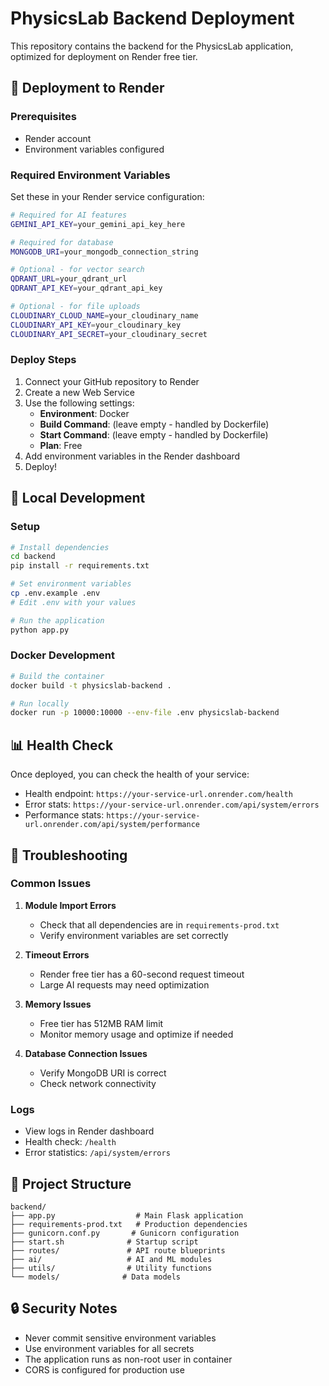 # PhysicsLab Backend Deployment

This repository contains the backend for the PhysicsLab application, optimized for deployment on Render free tier.

## 🚀 Deployment to Render

### Prerequisites

- Render account
- Environment variables configured

### Required Environment Variables

Set these in your Render service configuration:

```bash
# Required for AI features
GEMINI_API_KEY=your_gemini_api_key_here

# Required for database
MONGODB_URI=your_mongodb_connection_string

# Optional - for vector search
QDRANT_URL=your_qdrant_url
QDRANT_API_KEY=your_qdrant_api_key

# Optional - for file uploads
CLOUDINARY_CLOUD_NAME=your_cloudinary_name
CLOUDINARY_API_KEY=your_cloudinary_key
CLOUDINARY_API_SECRET=your_cloudinary_secret
```

### Deploy Steps

1. Connect your GitHub repository to Render
2. Create a new Web Service
3. Use the following settings:
   - **Environment**: Docker
   - **Build Command**: (leave empty - handled by Dockerfile)
   - **Start Command**: (leave empty - handled by Dockerfile)
   - **Plan**: Free
4. Add environment variables in the Render dashboard
5. Deploy!

## 🔧 Local Development

### Setup

```bash
# Install dependencies
cd backend
pip install -r requirements.txt

# Set environment variables
cp .env.example .env
# Edit .env with your values

# Run the application
python app.py
```

### Docker Development

```bash
# Build the container
docker build -t physicslab-backend .

# Run locally
docker run -p 10000:10000 --env-file .env physicslab-backend
```

## 📊 Health Check

Once deployed, you can check the health of your service:

- Health endpoint: `https://your-service-url.onrender.com/health`
- Error stats: `https://your-service-url.onrender.com/api/system/errors`
- Performance stats: `https://your-service-url.onrender.com/api/system/performance`

## 🐛 Troubleshooting

### Common Issues

1. **Module Import Errors**

   - Check that all dependencies are in `requirements-prod.txt`
   - Verify environment variables are set correctly

2. **Timeout Errors**

   - Render free tier has a 60-second request timeout
   - Large AI requests may need optimization

3. **Memory Issues**

   - Free tier has 512MB RAM limit
   - Monitor memory usage and optimize if needed

4. **Database Connection Issues**
   - Verify MongoDB URI is correct
   - Check network connectivity

### Logs

- View logs in Render dashboard
- Health check: `/health`
- Error statistics: `/api/system/errors`

## 📁 Project Structure

```
backend/
├── app.py                  # Main Flask application
├── requirements-prod.txt   # Production dependencies
├── gunicorn.conf.py       # Gunicorn configuration
├── start.sh              # Startup script
├── routes/               # API route blueprints
├── ai/                   # AI and ML modules
├── utils/                # Utility functions
└── models/              # Data models
```

## 🔒 Security Notes

- Never commit sensitive environment variables
- Use environment variables for all secrets
- The application runs as non-root user in container
- CORS is configured for production use
